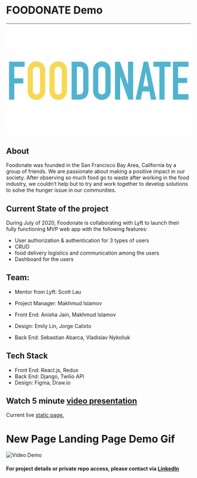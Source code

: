 # FOODONATE Demo

![logo](logo.png)
## About
Foodonate was founded in the San Francisco Bay Area, California by a group of friends. We are passionate about making a positive impact in our society. After observing so much food go to waste after working in the food industry, we couldn’t help but to try and work together to develop solutions to solve the hunger issue in our communities.

## Current State of the project

During July of 2020, Foodonate is collaborating with Lyft to launch their fully functioning MVP web app with the following features:

- User authorization & authentication for 3 types of users
- CRUD
- food delivery logistics and communication among the users
- Dashboard for the users

## Team:

- Mentor from Lyft: Scott Lau

- Project Manager: Makhmud Islamov
- Front End: Anisha Jain, Makhmud Islamov
- Design: Emily Lin, Jorge Calixto
- Back End: Sebastian Abarca, Vladislav Nykoliuk

## Tech Stack

- Front End: React.js, Redux
- Back End: Django, Twilio API
- Design: Figma, Draw.io

## Watch 5 minute [video presentation](https://drive.google.com/file/d/1yUaxJyiz1741I2hAUekKgNCSsJaWHzKB/view?usp=sharing)

Current live [static page.](https://www.foodonate.org/)

# New Page Landing Page Demo Gif

![Video Demo](demo.gif)


#### For project details or private repo access, please contact via [LinkedIn](https://www.linkedin.com/in/m-sunnatovich/)
